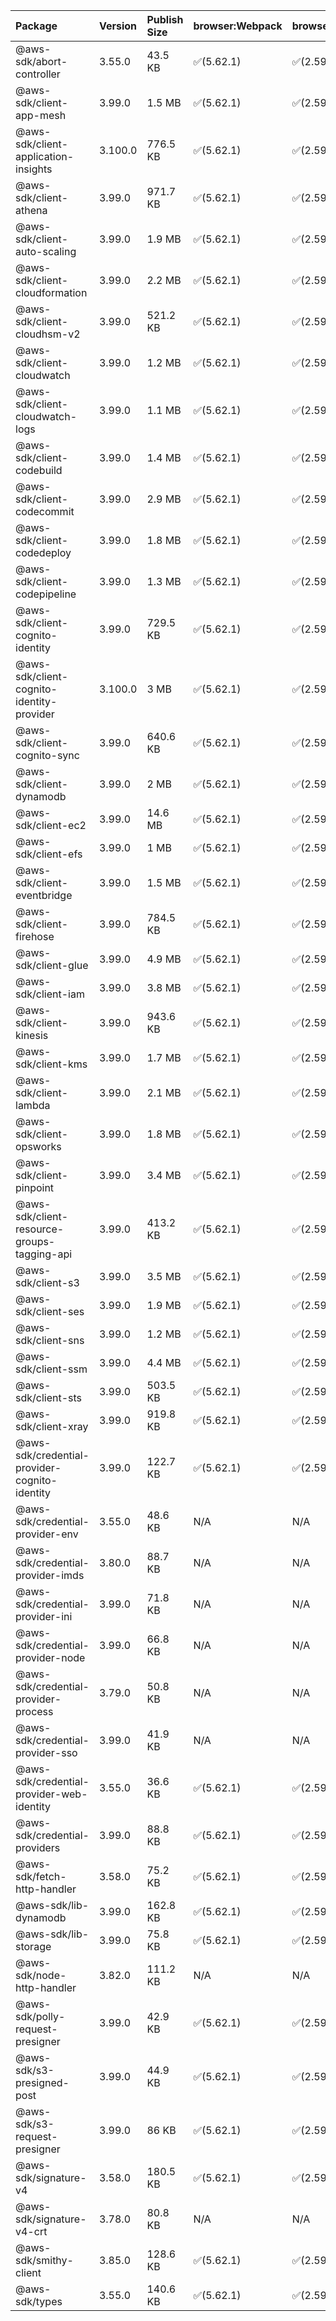 | Package | Version | Publish Size | browser:Webpack | browser:Rollup | browser:EsBuild |
| :------ | :------ | :----------- | :------ | :----- | :------- |
|@aws-sdk/abort-controller|3.55.0|43.5 KB|✅(5.62.1)|✅(2.59.0)|✅(0.13.12)|
|@aws-sdk/client-app-mesh|3.99.0|1.5 MB|✅(5.62.1)|✅(2.59.0)|✅(0.13.12)|
|@aws-sdk/client-application-insights|3.100.0|776.5 KB|✅(5.62.1)|✅(2.59.0)|✅(0.13.12)|
|@aws-sdk/client-athena|3.99.0|971.7 KB|✅(5.62.1)|✅(2.59.0)|✅(0.13.12)|
|@aws-sdk/client-auto-scaling|3.99.0|1.9 MB|✅(5.62.1)|✅(2.59.0)|✅(0.13.12)|
|@aws-sdk/client-cloudformation|3.99.0|2.2 MB|✅(5.62.1)|✅(2.59.0)|✅(0.13.12)|
|@aws-sdk/client-cloudhsm-v2|3.99.0|521.2 KB|✅(5.62.1)|✅(2.59.0)|✅(0.13.12)|
|@aws-sdk/client-cloudwatch|3.99.0|1.2 MB|✅(5.62.1)|✅(2.59.0)|✅(0.13.12)|
|@aws-sdk/client-cloudwatch-logs|3.99.0|1.1 MB|✅(5.62.1)|✅(2.59.0)|✅(0.13.12)|
|@aws-sdk/client-codebuild|3.99.0|1.4 MB|✅(5.62.1)|✅(2.59.0)|✅(0.13.12)|
|@aws-sdk/client-codecommit|3.99.0|2.9 MB|✅(5.62.1)|✅(2.59.0)|✅(0.13.12)|
|@aws-sdk/client-codedeploy|3.99.0|1.8 MB|✅(5.62.1)|✅(2.59.0)|✅(0.13.12)|
|@aws-sdk/client-codepipeline|3.99.0|1.3 MB|✅(5.62.1)|✅(2.59.0)|✅(0.13.12)|
|@aws-sdk/client-cognito-identity|3.99.0|729.5 KB|✅(5.62.1)|✅(2.59.0)|✅(0.13.12)|
|@aws-sdk/client-cognito-identity-provider|3.100.0|3 MB|✅(5.62.1)|✅(2.59.0)|✅(0.13.12)|
|@aws-sdk/client-cognito-sync|3.99.0|640.6 KB|✅(5.62.1)|✅(2.59.0)|✅(0.13.12)|
|@aws-sdk/client-dynamodb|3.99.0|2 MB|✅(5.62.1)|✅(2.59.0)|✅(0.13.12)|
|@aws-sdk/client-ec2|3.99.0|14.6 MB|✅(5.62.1)|✅(2.59.0)|✅(0.13.12)|
|@aws-sdk/client-efs|3.99.0|1 MB|✅(5.62.1)|✅(2.59.0)|✅(0.13.12)|
|@aws-sdk/client-eventbridge|3.99.0|1.5 MB|✅(5.62.1)|✅(2.59.0)|✅(0.13.12)|
|@aws-sdk/client-firehose|3.99.0|784.5 KB|✅(5.62.1)|✅(2.59.0)|✅(0.13.12)|
|@aws-sdk/client-glue|3.99.0|4.9 MB|✅(5.62.1)|✅(2.59.0)|✅(0.13.12)|
|@aws-sdk/client-iam|3.99.0|3.8 MB|✅(5.62.1)|✅(2.59.0)|✅(0.13.12)|
|@aws-sdk/client-kinesis|3.99.0|943.6 KB|✅(5.62.1)|✅(2.59.0)|✅(0.13.12)|
|@aws-sdk/client-kms|3.99.0|1.7 MB|✅(5.62.1)|✅(2.59.0)|✅(0.13.12)|
|@aws-sdk/client-lambda|3.99.0|2.1 MB|✅(5.62.1)|✅(2.59.0)|✅(0.13.12)|
|@aws-sdk/client-opsworks|3.99.0|1.8 MB|✅(5.62.1)|✅(2.59.0)|✅(0.13.12)|
|@aws-sdk/client-pinpoint|3.99.0|3.4 MB|✅(5.62.1)|✅(2.59.0)|✅(0.13.12)|
|@aws-sdk/client-resource-groups-tagging-api|3.99.0|413.2 KB|✅(5.62.1)|✅(2.59.0)|✅(0.13.12)|
|@aws-sdk/client-s3|3.99.0|3.5 MB|✅(5.62.1)|✅(2.59.0)|✅(0.13.12)|
|@aws-sdk/client-ses|3.99.0|1.9 MB|✅(5.62.1)|✅(2.59.0)|✅(0.13.12)|
|@aws-sdk/client-sns|3.99.0|1.2 MB|✅(5.62.1)|✅(2.59.0)|✅(0.13.12)|
|@aws-sdk/client-ssm|3.99.0|4.4 MB|✅(5.62.1)|✅(2.59.0)|✅(0.13.12)|
|@aws-sdk/client-sts|3.99.0|503.5 KB|✅(5.62.1)|✅(2.59.0)|✅(0.13.12)|
|@aws-sdk/client-xray|3.99.0|919.8 KB|✅(5.62.1)|✅(2.59.0)|✅(0.13.12)|
|@aws-sdk/credential-provider-cognito-identity|3.99.0|122.7 KB|✅(5.62.1)|✅(2.59.0)|✅(0.13.12)|
|@aws-sdk/credential-provider-env|3.55.0|48.6 KB|N/A|N/A|N/A|
|@aws-sdk/credential-provider-imds|3.80.0|88.7 KB|N/A|N/A|N/A|
|@aws-sdk/credential-provider-ini|3.99.0|71.8 KB|N/A|N/A|N/A|
|@aws-sdk/credential-provider-node|3.99.0|66.8 KB|N/A|N/A|N/A|
|@aws-sdk/credential-provider-process|3.79.0|50.8 KB|N/A|N/A|N/A|
|@aws-sdk/credential-provider-sso|3.99.0|41.9 KB|N/A|N/A|N/A|
|@aws-sdk/credential-provider-web-identity|3.55.0|36.6 KB|✅(5.62.1)|✅(2.59.0)|✅(0.13.12)|
|@aws-sdk/credential-providers|3.99.0|88.8 KB|✅(5.62.1)|✅(2.59.0)|✅(0.13.12)|
|@aws-sdk/fetch-http-handler|3.58.0|75.2 KB|✅(5.62.1)|✅(2.59.0)|✅(0.13.12)|
|@aws-sdk/lib-dynamodb|3.99.0|162.8 KB|✅(5.62.1)|✅(2.59.0)|✅(0.13.12)|
|@aws-sdk/lib-storage|3.99.0|75.8 KB|✅(5.62.1)|✅(2.59.0)|✅(0.13.12)|
|@aws-sdk/node-http-handler|3.82.0|111.2 KB|N/A|N/A|N/A|
|@aws-sdk/polly-request-presigner|3.99.0|42.9 KB|✅(5.62.1)|✅(2.59.0)|✅(0.13.12)|
|@aws-sdk/s3-presigned-post|3.99.0|44.9 KB|✅(5.62.1)|✅(2.59.0)|✅(0.13.12)|
|@aws-sdk/s3-request-presigner|3.99.0|86 KB|✅(5.62.1)|✅(2.59.0)|✅(0.13.12)|
|@aws-sdk/signature-v4|3.58.0|180.5 KB|✅(5.62.1)|✅(2.59.0)|✅(0.13.12)|
|@aws-sdk/signature-v4-crt|3.78.0|80.8 KB|N/A|N/A|N/A|
|@aws-sdk/smithy-client|3.85.0|128.6 KB|✅(5.62.1)|✅(2.59.0)|✅(0.13.12)|
|@aws-sdk/types|3.55.0|140.6 KB|✅(5.62.1)|✅(2.59.0)|✅(0.13.12)|
